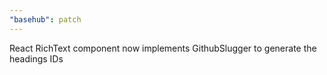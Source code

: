```yaml
---
"basehub": patch
---
```


React RichText component now implements GithubSlugger to generate the headings IDs
